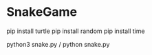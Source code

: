 # SnakeGame


pip install turtle
pip install random
pip install time



python3 snake.py / python snake.py
